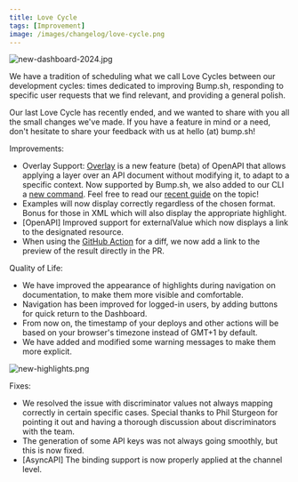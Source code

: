 ```yaml
---
title: Love Cycle
tags: [Improvement]
image: /images/changelog/love-cycle.png
---
```


![new-dashboard-2024.jpg](/images/changelog/love-cycle.png)

We have a tradition of scheduling what we call Love Cycles between our development cycles: times dedicated to improving Bump.sh, responding to specific user requests that we find relevant, and providing a general polish.

Our last Love Cycle has recently ended, and we wanted to share with you all the small changes we've made. If you have a feature in mind or a need, don't hesitate to share your feedback with us at hello (at) bump.sh!

Improvements:

- Overlay Support: [Overlay](https://docs.bump.sh/help/specification-support/overlays/) is a new feature (beta) of OpenAPI that allows applying a layer over an API document without modifying it, to adapt to a specific context. Now supported by Bump.sh, we also added to our CLI a [new command](https://github.com/bump-sh/cli?tab=readme-ov-file#bump-overlay-definition_file-overlay_file). Feel free to read our [recent guide](https://docs.bump.sh/guides/openapi/augmenting-generated-openapi/) on the topic!
- Examples will now display correctly regardless of the chosen format. Bonus for those in XML which will also display the appropriate highlight.
- [OpenAPI] Improved support for externalValue which now displays a link to the designated resource.
- When using the [GitHub Action](https://docs.bump.sh/help/continuous-integration/github-actions/) for a diff, we now add a link to the preview of the result directly in the PR.

Quality of Life:
- We have improved the appearance of highlights during navigation on documentation, to make them more visible and comfortable.
- Navigation has been improved for logged-in users, by adding buttons for quick return to the Dashboard.
- From now on, the timestamp of your deploys and other actions will be based on your browser's timezone instead of GMT+1 by default.
- We have added and modified some warning messages to make them more explicit.

![new-highlights.png](/images/changelog/new-highlights.png)

Fixes:
- We resolved the issue with discriminator values not always mapping correctly in certain specific cases. Special thanks to Phil Sturgeon for pointing it out and having a thorough discussion about discriminators with the team.
- The generation of some API keys was not always going smoothly, but this is now fixed.
- [AsyncAPI] The binding support is now properly applied at the channel level.